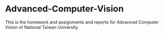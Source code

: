 # Advanced-Computer-Vision
 This is the homework and assignments and reports for Advanced Computer Vision of National Taiwan University
